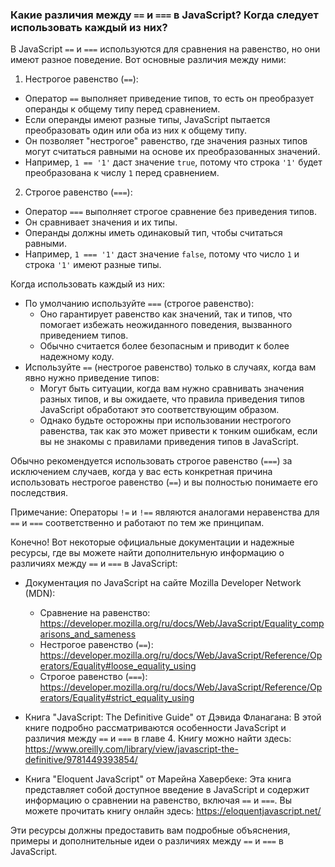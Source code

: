 ### Какие различия между `==` и `===` в JavaScript? Когда следует использовать каждый из них?

В JavaScript `==` и `===` используются для сравнения на равенство, но они имеют разное поведение. Вот основные различия между ними:

1. Нестрогое равенство (`==`):
  - Оператор `==` выполняет приведение типов, то есть он преобразует операнды к общему типу перед сравнением.
  - Если операнды имеют разные типы, JavaScript пытается преобразовать один или оба из них к общему типу.
  - Он позволяет "нестрогое" равенство, где значения разных типов могут считаться равными на основе их преобразованных значений.
  - Например, `1 == '1'` даст значение `true`, потому что строка `'1'` будет преобразована к числу `1` перед сравнением.

2. Строгое равенство (`===`):
  - Оператор `===` выполняет строгое сравнение без приведения типов.
  - Он сравнивает значения и их типы.
  - Операнды должны иметь одинаковый тип, чтобы считаться равными.
  - Например, `1 === '1'` даст значение `false`, потому что число `1` и строка `'1'` имеют разные типы.

Когда использовать каждый из них:
- По умолчанию используйте `===` (строгое равенство):
  - Оно гарантирует равенство как значений, так и типов, что помогает избежать неожиданного поведения, вызванного приведением типов.
  - Обычно считается более безопасным и приводит к более надежному коду.
- Используйте `==` (нестрогое равенство) только в случаях, когда вам явно нужно приведение типов:
  - Могут быть ситуации, когда вам нужно сравнивать значения разных типов, и вы ожидаете, что правила приведения типов JavaScript обработают это соответствующим образом.
  - Однако будьте осторожны при использовании нестрогого равенства, так как это может привести к тонким ошибкам, если вы не знакомы с правилами приведения типов в JavaScript.

Обычно рекомендуется использовать строгое равенство (`===`) за исключением случаев, когда у вас есть конкретная причина использовать нестрогое равенство (`==`) и вы полностью понимаете его последствия.

Примечание: Операторы `!=` и `!==` являются аналогами неравенства для `==` и `===` соответственно и работают по тем же принципам.

Конечно! Вот некоторые официальные документации и надежные ресурсы, где вы можете найти дополнительную информацию о различиях между `==` и `===` в JavaScript:

- Документация по JavaScript на сайте Mozilla Developer Network (MDN):
  - Сравнение на равенство: https://developer.mozilla.org/ru/docs/Web/JavaScript/Equality_comparisons_and_sameness
  - Нестрогое равенство (`==`): https://developer.mozilla.org/ru/docs/Web/JavaScript/Reference/Operators/Equality#loose_equality_using
  - Строгое равенство (`===`): https://developer.mozilla.org/ru/docs/Web/JavaScript/Reference/Operators/Equality#strict_equality_using

- Книга "JavaScript: The Definitive Guide" от Дэвида Фланагана: В этой книге подробно рассматриваются особенности JavaScript и различия между `==` и `===` в главе 4. Книгу можно найти здесь: https://www.oreilly.com/library/view/javascript-the-definitive/9781449393854/

- Книга "Eloquent JavaScript" от Марейна Хавербеке: Эта книга представляет собой доступное введение в JavaScript и содержит информацию о сравнении на равенство, включая `==` и `===`. Вы можете прочитать книгу онлайн здесь: https://eloquentjavascript.net/

Эти ресурсы должны предоставить вам подробные объяснения, примеры и дополнительные идеи о различиях между `==` и `===` в JavaScript.
